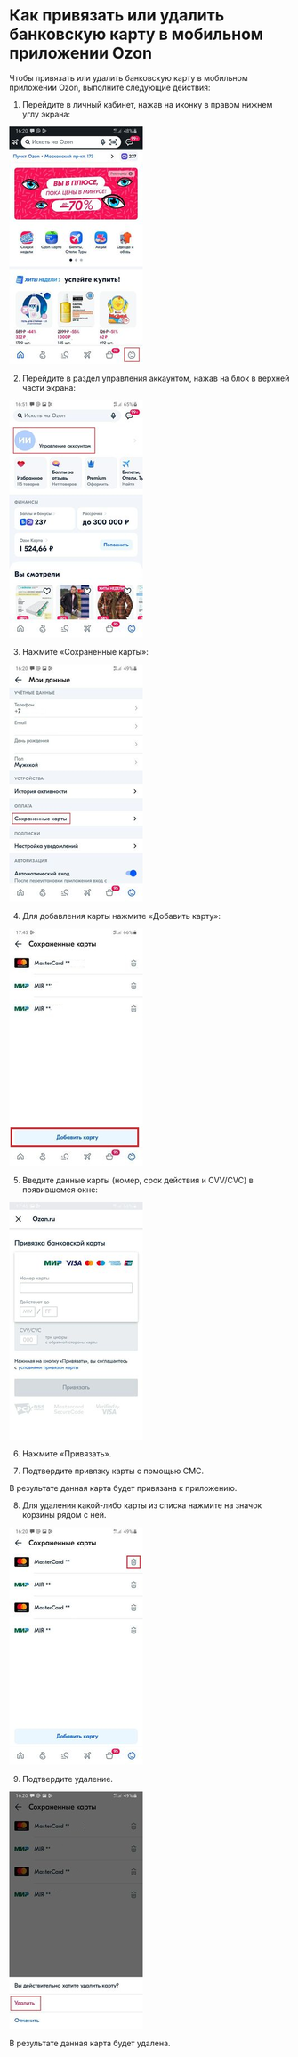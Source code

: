 # Как привязать или удалить банковскую карту в мобильном приложении Ozon

Чтобы привязать или удалить банковскую карту в мобильном приложении Ozon, выполните следующие действия:

1. Перейдите в личный кабинет, нажав на иконку в правом нижнем углу экрана:

![image info](./images/1.jpg)

2. Перейдите в раздел управления аккаунтом, нажав на блок в верхней части экрана:

![image info](./images/2.jpg)

3. Нажмите «Сохраненные карты»:

![image info](./images/3.jpg)


4. Для добавления карты нажмите «Добавить карту»:

![image info](./images/4.jpg)

5. Введите данные карты (номер, срок действия и CVV/CVC) в появившемся окне:

![image info](./images/5.jpg)

6. Нажмите «Привязать».

7. Подтвердите привязку карты с помощью СМС.

В результате данная карта будет привязана к приложению.

8. Для удаления какой-либо карты из списка нажмите на значок корзины рядом с ней.

![image info](./images/6.jpg)

9. Подтвердите удаление. 

![image info](./images/7.jpg)

В результате данная карта будет удалена.

